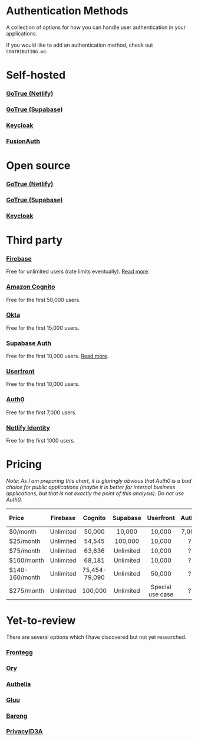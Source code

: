# Authentication Methods

A collection of options for how you can handle user authentication in your applications.

If you would like to add an authentication method, check out `CONTRIBUTING.md`.

# Self-hosted
### [GoTrue (Netlify)](https://github.com/netlify/gotrue)
### [GoTrue (Supabase)](https://github.com/supabase/gotrue)
### [Keycloak](https://www.keycloak.org/)
### [FusionAuth](https://fusionauth.io/)

# Open source
### [GoTrue (Netlify)](https://github.com/netlify/gotrue)
### [GoTrue (Supabase)](https://github.com/supabase/gotrue)
### [Keycloak](https://www.keycloak.org/)

# Third party
### [Firebase](https://firebase.google.com/docs/auth/)
Free for unlimited users (rate limits eventually). [Read more](https://github.com/christopher-kapic/authentication-methods/blob/main/reviews/firebase.md).
### [Amazon Cognito](https://aws.amazon.com/cognito/)
Free for the first 50,000 users.
### [Okta](https://www.okta.com/)
Free for the first 15,000 users.
### [Supabase Auth](https://supabase.io/docs/guides/auth)
Free for the first 10,000 users. [Read more](https://github.com/christopher-kapic/authentication-methods/blob/main/reviews/supabase.md).
### [Userfront](https://userfront.com/)
Free for the first 10,000 users.
### [Auth0](https://auth0.com/)
Free for the first 7,000 users.
### [Netlify Identity](https://docs.netlify.com/visitor-access/identity/)
Free for the first 1000 users.

# Pricing
_Note: As I am preparing this chart, it is glaringly obvious that Auth0 is a bad choice for public applications (maybe it is better for internal business applications, but that is not exactly the point of this analysis). Do not use Auth0._

| Price     | Firebase       | Cognito      | Supabase     | Userfront    | Auth0        | Okta | Netlify Identity   |
| :-------- | :------------: | :----------: | :----------: | :----------: | :----------: | :--: | :----------------: |
| $0/month  | Unlimited      | 50,000       | 10,000       | 10,000       | 7,000        |15,000| 1000               |
| $25/month | Unlimited      | 54,545       | 100,000      | 10,000       | ?            | ?    | 1000               |
| $75/month | Unlimited      | 63,636       | Unlimited    | 10,000       | ?            |  ?   | 1000               |
| $100/month| Unlimited      | 68,181       | Unlimited    | 10,000       | ?            |   ?  | Unlimited          |
| $140-160/month| Unlimited  | 75,454-79,090| Unlimited    | 50,000       | ?            |   ?  | Unlimited          |
| $275/month| Unlimited      | 100,000      | Unlimited    | Special use case | ?        |    ? | Unlimited          |


# Yet-to-review
There are several options which I have discovered but not yet researched.
### [Frontegg](https://frontegg.com/user-management)
### [Ory](https://www.ory.sh/open-source)
### [Authelia](https://www.authelia.com/)
### [Gluu](https://gluu.org/)
### [Barong](https://github.com/openware/barong)
### [PrivacyID3A](https://www.privacyidea.org/)
